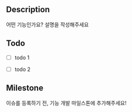 
## Description
어떤 기능인가요? 설명을 작성해주세요


## Todo
- [ ] todo 1
- [ ] todo 2


## Milestone
이슈를 등록하기 전, 기능 개발 마일스톤에 추가해주세요!
